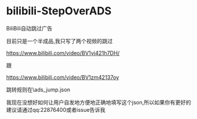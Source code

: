# bilibili-StepOverADS
BiliBili自动跳过广告

目前只是一个半成品,我只写了两个视频的跳过

https://www.bilibili.com/video/BV1yi421h7DH/

跟

https://www.bilibili.com/video/BV1zm42137oy

跳转规则在\ads_jump.json

我现在没想好如何让用户自发地方便地正确地填写这个json,所以如果你有更好的建议请通过qq:22876400或者issue告诉我
